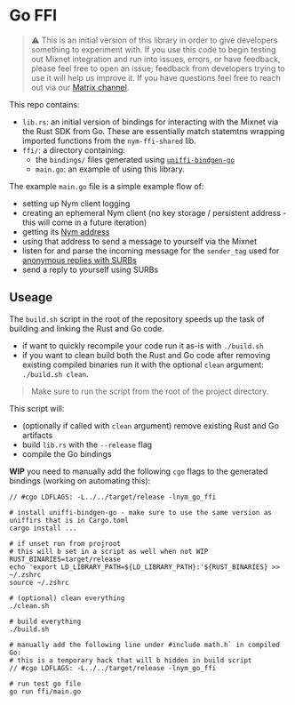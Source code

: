 # Go FFI
> ⚠️ This is an initial version of this library in order to give developers something to experiment with. If you use this code to begin testing out Mixnet integration and run into issues, errors, or have feedback, please feel free to open an issue; feedback from developers trying to use it will help us improve it. If you have questions feel free to reach out via our [Matrix channel](https://matrix.to/#/#dev:nymtech.chat).

This repo contains: 
* `lib.rs`: an initial version of bindings for interacting with the Mixnet via the Rust SDK from Go. These are essentially match statemtns wrapping imported functions from the `nym-ffi-shared` lib. 
* `ffi/`: a directory containing: 
  * the `bindings/` files generated using [`uniffi-bindgen-go`]()
  * `main.go`: an example of using this library. 

The example `main.go` file is a simple example flow of:
* setting up Nym client logging
* creating an ephemeral Nym client (no key storage / persistent address - this will come in a future iteration)
* getting its [Nym address](https://nymtech.net/docs/clients/addressing-system.html)
* using that address to send a message to yourself via the Mixnet
* listen for and parse the incoming message for the `sender_tag` used for [anonymous replies with SURBs](https://nymtech.net/docs/architecture/traffic-flow.html#private-replies-using-surbs)
* send a reply to yourself using SURBs

## Useage 
The `build.sh` script in the root of the repository speeds up the task of building and linking the Rust and Go code.
* if want to quickly recompile your code run it as-is with `./build.sh`
* if you want to clean build both the Rust and Go code after removing existing compiled binaries run it with the optional `clean` argument: `./build.sh clean`.

> Make sure to run the script from the root of the project directory.

This script will:
* (optionally if called with `clean` argument) remove existing Rust and Go artifacts
* build `lib.rs` with the `--release` flag
* compile the Go bindings 

**WIP** you need to manually add the following `cgo` flags to the generated bindings (working on automating this):
```
// #cgo LDFLAGS: -L../../target/release -lnym_go_ffi
```





```
# install uniffi-bindgen-go - make sure to use the same version as uniffirs that is in Cargo.toml
cargo install ... 

# if unset run from projroot 
# this will b set in a script as well when not WIP 
RUST_BINARIES=target/release
echo 'export LD_LIBRARY_PATH=${LD_LIBRARY_PATH}:'${RUST_BINARIES} >> ~/.zshrc
source ~/.zshrc

# (optional) clean everything 
./clean.sh

# build everything 
./build.sh 

# manually add the following line under #include math.h` in compiled Go: 
# this is a temporary hack that will b hidden in build script
// #cgo LDFLAGS: -L../../target/release -lnym_go_ffi

# run test go file 
go run ffi/main.go
```
 
